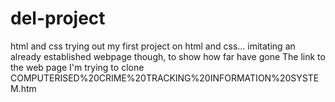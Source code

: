 # del-project
html and css
trying out my first project on html and css... imitating an already established webpage though, to show how far have gone 
The link to the web page I'm trying to clone
COMPUTERISED%20CRIME%20TRACKING%20INFORMATION%20SYSTEM.htm
